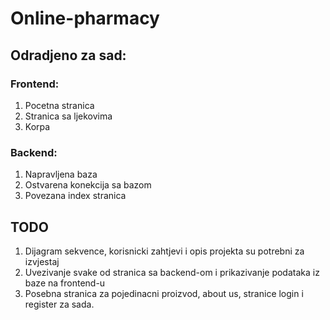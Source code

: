 # Online-pharmacy

## Odradjeno za sad:

### Frontend:
1. Pocetna stranica
2. Stranica sa ljekovima
3. Korpa

### Backend:
1. Napravljena baza
2. Ostvarena konekcija sa bazom
3. Povezana index stranica

## TODO
1. Dijagram sekvence, korisnicki zahtjevi i opis projekta su potrebni za izvjestaj
2. Uvezivanje svake od stranica sa backend-om i prikazivanje podataka iz baze na frontend-u
3. Posebna stranica za pojedinacni proizvod, about us, stranice login i register za sada.
